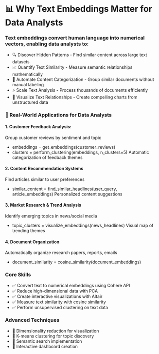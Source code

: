 # 📊 Why Text Embeddings Matter for Data Analysts
### Text embeddings convert human language into numerical vectors, enabling data analysts to:

- 🔍 Discover Hidden Patterns - Find similar content across large text datasets
- 📈 Quantify Text Similarity - Measure semantic relationships mathematically
- 🎯 Automate Content Categorization - Group similar documents without manual labeling
- ⚡ Scale Text Analysis - Process thousands of documents efficiently
- 🎨 Visualize Text Relationships - Create compelling charts from unstructured data


### 🎯 Real-World Applications for Data Analysts

#### 1. Customer Feedback Analysis:
Group customer reviews by sentiment and topic
- embeddings = get_embeddings(customer_reviews)
- clusters = perform_clustering(embeddings, n_clusters=5)
Automatic categorization of feedback themes
#### 2. Content Recommendation Systems
Find articles similar to user preferences
- similar_content = find_similar_headlines(user_query, article_embeddings)
Personalized content suggestions
#### 3. Market Research & Trend Analysis
Identify emerging topics in news/social media
- topic_clusters = visualize_embeddings(news_headlines)
Visual map of trending themes
#### 4. Document Organization
Automatically organize research papers, reports, emails
- document_similarity = cosine_similarity(document_embeddings)

### Core Skills

- ✅ Convert text to numerical embeddings using Cohere API
- ✅ Reduce high-dimensional data with PCA
- ✅ Create interactive visualizations with Altair
- ✅ Measure text similarity with cosine similarity
- ✅ Perform unsupervised clustering on text data

### Advanced Techniques

- 🔧 Dimensionality reduction for visualization
- 🔧 K-means clustering for topic discovery
- 🔧 Semantic search implementation
- 🔧 Interactive dashboard creation







